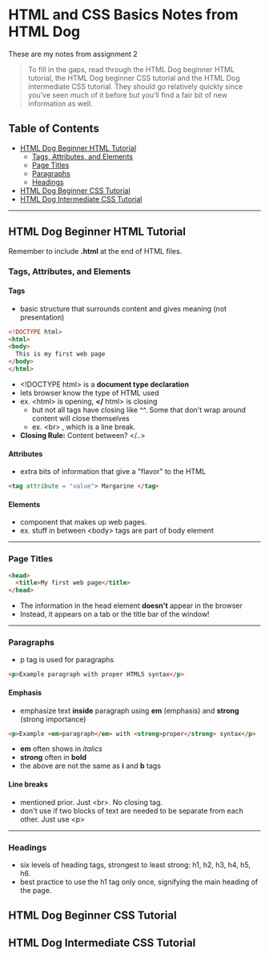 # HTML and CSS Basics Notes from HTML Dog
These are my notes from assignment 2
>To fill in the gaps, read through the HTML Dog beginner HTML tutorial, the HTML Dog beginner CSS tutorial and the HTML Dog intermediate CSS tutorial. They should go relatively quickly since you’ve seen much of it before but you’ll find a fair bit of new information as well.
## Table of Contents
* [HTML Dog Beginner HTML Tutorial](#html-dog-beginner-html-tutorial)
  * [Tags, Attributes, and Elements](#tags,-attributes,-and-elements)
  * [Page Titles](#page-titles)
  * [Paragraphs](#paragraphs)
  * [Headings](#headings)
* [HTML Dog Beginner CSS Tutorial](#html-dog-beginner-css-tutorial)
* [HTML Dog Intermediate CSS Tutorial](#html-dog-intermediate-css-tutorial)
---
## HTML Dog Beginner HTML Tutorial
Remember to include **.html** at the end of HTML files.
### Tags, Attributes, and Elements
#### Tags
* basic structure that surrounds content and gives meaning (not presentation)
```HTML
<!DOCTYPE html>
<html>
<body>
  This is my first web page
</body>
</html>
```
* \<!DOCTYPE html\> is a **document type declaration**
* lets browser know the type of HTML used
* ex. \<html\> is opening, **</** html> is closing
  * but not all tags have closing like ^^. Some that don't wrap around content will close themselves
  * ex. \<br\> , which is a line break.
* **Closing Rule:** Content between? </..>
#### Attributes
* extra bits of information that give a "flavor" to the HTML
```HTML
<tag attribute = "value"> Margarine </tag>
```
#### Elements
* component that makes up web pages.
* ex. stuff in between \<body\> tags are part of body element
---
### Page Titles
```HTML
<head>
  <title>My first web page</title>
</head>
```
* The information in the head element **doesn't** appear in the browser
* Instead, it appears on a tab or the title bar of the window!
---
### Paragraphs
* p tag is used for paragraphs
```html
<p>Example paragraph with proper HTML5 syntax</p>
```
#### Emphasis
* emphasize text **inside** paragraph using **em** (emphasis) and **strong** (strong importance)
```HTML
<p>Example <em>paragraph</em> with <strong>proper</strong> syntax</p>
```
* **em** often shows in *italics*
* **strong** often in **bold**
* the above are not the same as **i** and **b** tags
#### Line breaks
* mentioned prior. Just \<br\>. No closing tag.
* don't use if two blocks of text are needed to be separate from each other. Just use \<p\>
---
### Headings
* six levels of heading tags, strongest to least strong: h1, h2, h3, h4, h5, h6.
* best practice to use the h1 tag only once, signifying the main heading of the page.


## HTML Dog Beginner CSS Tutorial

## HTML Dog Intermediate CSS Tutorial
